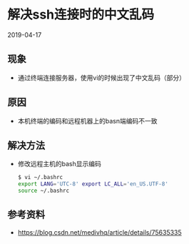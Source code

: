 #	解决ssh连接时的中文乱码

2019-04-17

##	现象

*	通过终端连接服务器，使用vi的时候出现了中文乱码（部分）

##	原因

*	本机终端的编码和远程机器上的basn端编码不一致

##	解决方法

*	修改远程主机的bash显示编码 

	```bash
	$ vi ~/.bashrc
	export LANG='UTC-8' export LC_ALL='en_US.UTF-8'
	source ~/.bashrc
	```

##	参考资料

*	https://blog.csdn.net/medivhq/article/details/75635335	
